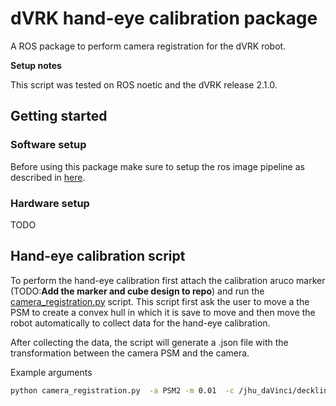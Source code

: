 # dVRK hand-eye calibration package

A ROS package to perform camera registration for the dVRK robot.

**Setup notes**

This script was tested on ROS noetic and the dVRK release 2.1.0.

## Getting started

### Software setup
Before using this package make sure to setup the ros image pipeline as described in [here](docs/ros1_image_pipeline_setup.md). 

### Hardware setup
TODO


## Hand-eye calibration script

To perform the hand-eye calibration first attach the calibration aruco marker (TODO:**Add the marker and cube design to repo**) and run the [camera_registration.py](./camera_registration.py) script. This script first ask the user to move a the PSM to create a convex hull in which it is save to move and then move the robot automatically to collect data for the hand-eye calibration. 

After collecting the data, the script will generate a .json file with the transformation between the camera PSM and the camera.

Example arguments
```bash
python camera_registration.py  -a PSM2 -m 0.01  -c /jhu_daVinci/decklink/left/image_rect_color  -t /jhu_daVinci/decklink/left/camera_info
```


